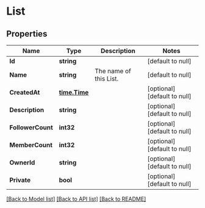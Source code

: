 # List

## Properties
Name | Type | Description | Notes
------------ | ------------- | ------------- | -------------
**Id** | **string** |  | [default to null]
**Name** | **string** | The name of this List. | [default to null]
**CreatedAt** | [**time.Time**](time.Time.md) |  | [optional] [default to null]
**Description** | **string** |  | [optional] [default to null]
**FollowerCount** | **int32** |  | [optional] [default to null]
**MemberCount** | **int32** |  | [optional] [default to null]
**OwnerId** | **string** |  | [optional] [default to null]
**Private** | **bool** |  | [optional] [default to null]

[[Back to Model list]](../README.md#documentation-for-models) [[Back to API list]](../README.md#documentation-for-api-endpoints) [[Back to README]](../README.md)

